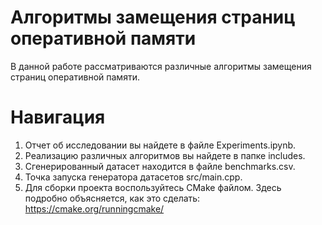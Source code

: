 # Алгоритмы замещения страниц оперативной памяти

В данной работе рассматриваются различные алгоритмы замещения страниц оперативной памяти.

# Навигация
1. Отчет об исследовании вы найдете в файле Experiments.ipynb.
2. Реализацию различных алгоритмов вы найдете в папке includes.
3. Сгенерированный датасет находится в файле benchmarks.csv.
4. Точка запуска генератора датасетов src/main.cpp.
5. Для сборки проекта воспользуйтесь CMake файлом. Здесь подробно объясняется, как это сделать: https://cmake.org/runningcmake/
